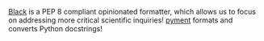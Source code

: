 [Black](https://github.com/psf/black) is a PEP 8 compliant opinionated formatter, which allows us to focus on addressing more critical scientific inquiries!
[pyment](https://github.com/dadadel/pyment) formats and converts Python docstrings!

